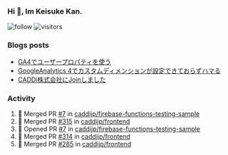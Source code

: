 ### Hi 👋, Im Keisuke Kan.

<!--
**9renpoto/9renpoto** is a ✨ _special_ ✨ repository because its `README.md` (this file) appears on your GitHub profile.

Here are some ideas to get you started:

- 🔭 I’m currently working on ...
- 🌱 I’m currently learning ...
- 👯 I’m looking to collaborate on ...
- 🤔 I’m looking for help with ...
- 💬 Ask me about ...
- 📫 How to reach me: ...
- 😄 Pronouns: ...
- ⚡ Fun fact: ...
-->

![follow](https://img.shields.io/github/followers/9renpoto?label=Follow&style=social)
![visitors](https://komarev.com/ghpvc/?username=9renpoto&label=Profile%20views&color=0e75b6&style=flat)

### Blogs posts

<!-- BLOG-POST-LIST:START -->
- [GA4でユーザープロパティを使う](https://9renpoto.dev/2021/02/21/google-analytics-4-user-properties/)
- [GoogleAnalytics 4でカスタムディメンションが設定できておらずハマる](https://9renpoto.dev/2021/02/13/google-analytics-4/)
- [CADDi株式会社にJoinしました](https://9renpoto.dev/2020/12/05/join/)
<!-- BLOG-POST-LIST:END -->

### Activity

<!--START_SECTION:activity-->
1. 🎉 Merged PR [#7](https://github.com/caddijp/firebase-functions-testing-sample/pull/7) in [caddijp/firebase-functions-testing-sample](https://github.com/caddijp/firebase-functions-testing-sample)
2. 🎉 Merged PR [#315](https://github.com/caddijp/frontend/pull/315) in [caddijp/frontend](https://github.com/caddijp/frontend)
3. 💪 Opened PR [#7](https://github.com/caddijp/firebase-functions-testing-sample/pull/7) in [caddijp/firebase-functions-testing-sample](https://github.com/caddijp/firebase-functions-testing-sample)
4. 🎉 Merged PR [#314](https://github.com/caddijp/frontend/pull/314) in [caddijp/frontend](https://github.com/caddijp/frontend)
5. 🎉 Merged PR [#285](https://github.com/caddijp/frontend/pull/285) in [caddijp/frontend](https://github.com/caddijp/frontend)
<!--END_SECTION:activity-->

<!--START_SECTION:waka-->
<!--END_SECTION:waka-->